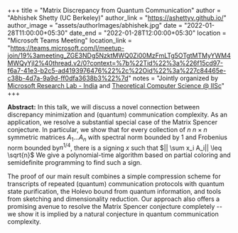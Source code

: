 +++
title = "Matrix Discrepancy from Quantum Communication"
author = "Abhishek Shetty (UC Berkeley)"
author_link = "https://ashettyv.github.io/"
author_image = "assets/authorImages/abhishek.jpg"
date = "2022-01-28T11:00:00+05:30"
date_end = "2022-01-28T12:00:00+05:30"
location = "Microsoft Teams Meeting"
location_link = "https://teams.microsoft.com/l/meetup-join/19%3ameeting_ZGE3NDg5NzktMWQ0Zi00MzFmLTg5OTgtMTMyYWM4MWQyYjI2%40thread.v2/0?context=%7b%22Tid%22%3a%226f15cd97-f6a7-41e3-b2c5-ad4193976476%22%2c%22Oid%22%3a%227c84465e-c38b-4d7a-9a9d-ff0dfa3638b3%22%7d"
notes = "Jointly organized by <a href = "https://www.microsoft.com/en-us/research/lab/microsoft-research-india/" target= "_blank">Microsoft Research Lab - India</a> and <a href='https://www.csa.iisc.ac.in/theoretical-computer-science/' target= "_blank">Theoretical Computer Science @ IISc</a>"
+++

<b>Abstract:</b> In this talk, we will discuss a novel connection between discrepancy minimization and (quantum)
communication complexity. As an application, we resolve a substantial special case of the Matrix Spencer conjecture.
In particular, we show that for every collection of $n$ $n \times n$ symmetric matrices $A_1 \dots A_n$ with spectral
norm bounded by 1 and Frobenius norm bounded by$n^{1/4}$, there is a signing $x$ such that
$|| \sum x_i A_i|| \leq \sqrt{n}$  We give a polynomial-time algorithm based on partial coloring and
semidefinite programming to find such a sign.

The proof of our main result combines a simple compression scheme for transcripts of repeated (quantum) communication
protocols with quantum state purification, the Holevo bound from quantum information, and tools from sketching and
dimensionality reduction. Our approach also offers a promising avenue to resolve the Matrix Spencer conjecture
completely -- we show it is implied by a natural conjecture in quantum communication complexity.